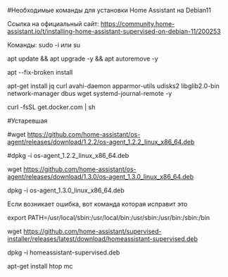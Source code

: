 #Необходимые команды для установки Home Assistant на Debian11

Ссылка на официальный сайт:
https://community.home-assistant.io/t/installing-home-assistant-supervised-on-debian-11/200253

Команды: 
sudo -i 
 или 
su

apt update && apt upgrade -y && apt autoremove -y

apt --fix-broken install

apt-get install jq curl avahi-daemon apparmor-utils udisks2 libglib2.0-bin network-manager dbus wget systemd-journal-remote -y

curl -fsSL get.docker.com | sh

#Устаревшая

#wget https://github.com/home-assistant/os-agent/releases/download/1.2.2/os-agent_1.2.2_linux_x86_64.deb

#dpkg -i os-agent_1.2.2_linux_x86_64.deb

wget https://github.com/home-assistant/os-agent/releases/download/1.3.0/os-agent_1.3.0_linux_x86_64.deb

dpkg -i os-agent_1.3.0_linux_x86_64.deb


Если возникает ошибка, вот команда которая исправит это

export PATH=/usr/local/sbin:/usr/local/bin:/usr/sbin:/usr/bin:/sbin:/bin

wget https://github.com/home-assistant/supervised-installer/releases/latest/download/homeassistant-supervised.deb

dpkg -i homeassistant-supervised.deb

apt-get install htop mc

